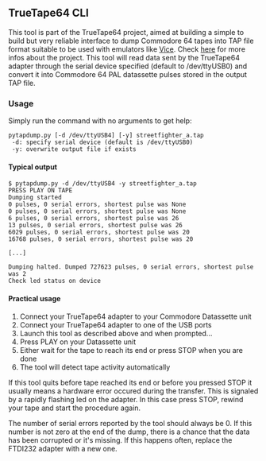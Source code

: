 ## TrueTape64 CLI

This tool is part of the TrueTape64 project, aimed at building a simple to build 
but very reliable interface to dump Commodore 64 tapes into TAP file format 
suitable to be used with emulators like [Vice](https://vice-emu.sourceforge.io/). 
Check [here](https://github.com/francescovannin/truetape64) for more infos
about the project. This tool will read data sent by the TrueTape64 adapter 
through the serial device specified (default to /dev/ttyUSB0) and convert it 
into Commodore 64 PAL datassette pulses stored in the output TAP file.

### Usage

Simply run the command with no arguments to get help:

    pytapdump.py [-d /dev/ttyUSB4] [-y] streetfighter_a.tap
     -d: specify serial device (default is /dev/ttyUSB0) 
     -y: overwrite output file if exists

#### Typical output

    $ pytapdump.py -d /dev/ttyUSB4 -y streetfighter_a.tap
    PRESS PLAY ON TAPE
    Dumping started
    0 pulses, 0 serial errors, shortest pulse was None
    0 pulses, 0 serial errors, shortest pulse was None
    6 pulses, 0 serial errors, shortest pulse was 26
    13 pulses, 0 serial errors, shortest pulse was 26
    6029 pulses, 0 serial errors, shortest pulse was 20
    16768 pulses, 0 serial errors, shortest pulse was 20

    [...]

    Dumping halted. Dumped 727623 pulses, 0 serial errors, shortest pulse was 2
    Check led status on device

#### Practical usage

1) Connect your TrueTape64 adapter to your Commodore Datassette unit
2) Connect your TrueTape64 adapter to one of the USB ports
3) Launch this tool as described above and when prompted...
4) Press PLAY on your Datassette unit
5) Either wait for the tape to reach its end or press STOP when you are done
6) The tool will detect tape activity automatically

If this tool quits before tape reached its end or before you pressed STOP
it usually means a hardware error occured during the transfer. This is 
signaled by a rapidly flashing led on the adapter. In this case press STOP, 
rewind your tape and start the procedure again.

The number of serial errors reported by the tool should always be 0.
If this number is not zero at the end of the dump, there is a chance that the 
data has been corrupted or it's missing. If this happens often, replace the
FTDI232 adapter with a new one.

